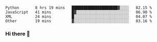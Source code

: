 <!--START_SECTION:waka-->

```text
Python       8 hrs 19 mins   ████████████████████▓░░░░   82.15 %
JavaScript   41 mins         █▓░░░░░░░░░░░░░░░░░░░░░░░   06.90 %
XML          24 mins         █░░░░░░░░░░░░░░░░░░░░░░░░   04.07 %
Other        19 mins         ▓░░░░░░░░░░░░░░░░░░░░░░░░   03.16 %
```

<!--END_SECTION:waka-->

### Hi there 👋

<!--
**DnC275/DnC275** is a ✨ _special_ ✨ repository because its `README.md` (this file) appears on your GitHub profile.

Here are some ideas to get you started:

- 🔭 I’m currently working on ...
- 🌱 I’m currently learning ...
- 👯 I’m looking to collaborate on ...
- 🤔 I’m looking for help with ...
- 💬 Ask me about ...
- 📫 How to reach me: ...
- 😄 Pronouns: ...
- ⚡ Fun fact: ...
-->
